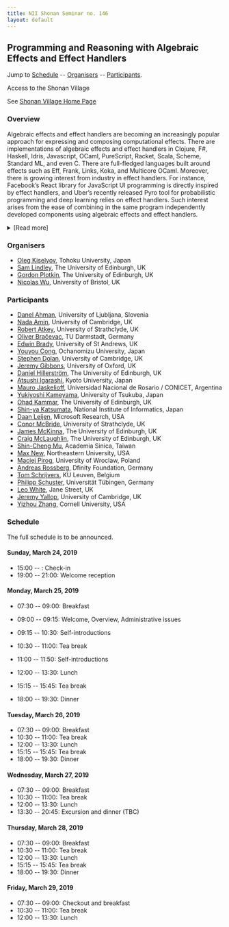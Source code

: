 ```yaml
---
title: NII Shonan Seminar no. 146
layout: default
---
```


## Programming and Reasoning with Algebraic Effects and Effect Handlers

Jump to [Schedule](#schedule) -- [Organisers](#organisers) -- [Participants](#participants).

Access to the Shonan Village

See [Shonan Village Home Page](https://www.shonan-village.co.jp/eng/access/)

### Overview

Algebraic effects and effect handlers are becoming an increasingly
popular approach for expressing and composing computational
effects. There are implementations of algebraic effects and effect
handlers in Clojure, F#, Haskell, Idris, Javascript, OCaml,
PureScript, Racket, Scala, Scheme, Standard ML, and even C. There are
full-fledged languages built around effects such as Eff, Frank, Links,
Koka, and Multicore OCaml. Moreover, there is growing interest from
industry in effect handlers. For instance, Facebook’s React library
for JavaScript UI programming is directly inspired by effect handlers,
and Uber’s recently released Pyro tool for probabilistic programming
and deep learning relies on effect handlers. Such interest arises from
the ease of combining in the same program independently developed
components using algebraic effects and effect handlers.

<details><summary class="collapsible">[Read more]</summary>
<p>
The increased adoption and use of algebraic effects and effect
handlers reveal and make pressing three main problems: reasoning,
performance, and typing. These problems may appear disparate, but we
believe there are in fact deep connections that bring them together.
</p>

<p>
<strong>Reasoning</strong>&nbsp;&nbsp; Algebraic effects are defined by a signature of operations
and an equational theory that describes how the operations interact,
providing direct support for reasoning. Effect handlers are modular
interpreters for algebraic effects, giving meaning to such
operations. Existing implementations of effect handlers dispense with
equations, largely because many open questions remain about how to
incorporate them into a programming language. A key question that this
meeting will seek to address is how to reintroduce equations and other
forms of reasoning back into the effect handlers picture. An important
consideration here is how to combine equational theories for several
interacting effects.
</p>

<p>
<strong>Performance</strong>&nbsp;&nbsp; The dominant implementation method, the free monad, is
notably slower than the direct execution of side-effects where
available. A range of approaches for improving performance are under
active investigation. These include direct stack manipulation, in the
case that continuations are used linearly, selective CPS translations,
and fusion transformations. The jury is still out on which techniques
work best in which situations.
</p>

<p>
<strong>Typing</strong>&nbsp;&nbsp; Programming in the large involves working with complex and
interacting systems. Effect type systems are a powerful means of
taming this complexity, in a way that is amenable for practical
programming. Several different effect type systems have been
introduced for algebraic effects and effect handlers. It is not clear
yet precisely what the tradeoffs are between the different
approaches. Many open questions remain over how best to support
features such as generative effects, and how to leverage effect type
systems to support reasoning and to improve performance.
</p>

<p>
Given the complexity of these problems and their importance, we
believe the face-to-face meeting of main community representatives
will promote their solution. We identify five specific application
areas to be discussed at the meeting in the context of the three main
problem areas:

<ul>
  <li>Effect handlers for concurrent and distributed programming;</li>
  <li>Effect handlers for generative effects (ML references, renaming effects, scoped effects, modularity, runST, existentials);</li>
  <li>Effect handlers with behavioral types (parameterized monads, graded monads, type state, session types, answer type modification, dependent types);</li>
  <li>Effect handlers and resource management;</li>
  <li>Effect handlers for probabilistic programming.</li>
</ul>

To promote mutual understanding, we plan for the workshop to have
substantial time available for discussion. Our hope is to emphasize
tutorials, brainstorming, and working-group sessions, rather than mere
conference-like presentations.
</p>

<p>
The field of effect handlers is thriving, and we believe that Shonan
would be an ideal setting to bring researchers interested in the topic
together. A previous meeting held at <a href="https://www.dagstuhl.de/en/program/calendar/semhp/?semnr=18172">Dagstuhl in March 2016, entitled
"<i>From Theory to Practice of Algebraic Effects and Handlers</i>"</a> had more
people willing to participate than it was possible to
accommodate. Since then, the field has grown, and so we anticipate
that there will be an abundance of interest in attending this meeting.
</p>
</details>

### Organisers

- [Oleg Kiselyov](http://okmij.org/ftp/), Tohoku University, Japan
- [Sam Lindley](http://homepages.inf.ed.ac.uk/slindley), The University of Edinburgh, UK
- [Gordon Plotkin](http://homepages.inf.ed.ac.uk/gdp/), The University of Edinburgh, UK
- [Nicolas Wu](http://zenzike.com/), University of Bristol, UK


### Participants

- [Danel Ahman](https://danelahman.github.io/), University of Ljubljana, Slovenia
- [Nada Amin](http://namin.org/), University of Cambridge, UK
- [Robert Atkey](https://bentnib.org/), University of Strathclyde, UK
- [Oliver Bračevac](https://www.stg.tu-darmstadt.de/staff/oliver_bracevac_menu/oliver_bracevac.en.jsp), TU Darmstadt, Germany
- [Edwin Brady](https://edwinb.wordpress.com/), University of St Andrews, UK
- [Youyou Cong](https://sites.google.com/site/youyoucong212/), Ochanomizu University, Japan
- [Stephen Dolan](http://stedolan.net/), University of Cambridge, UK
- [Jeremy Gibbons](http://www.cs.ox.ac.uk/jeremy.gibbons/), University of Oxford, UK
- [Daniel Hillerström](https://dhil.net/research), The University of Edinburgh, UK
- [Atsushi Igarashi](https://www.fos.kuis.kyoto-u.ac.jp/~igarashi/index.html.en), Kyoto University, Japan
- [Mauro Jaskelioff](https://www.fceia.unr.edu.ar/~mauro/), Universidad Nacional de Rosario / CONICET, Argentina
- [Yukiyoshi Kameyama](http://www.cs.tsukuba.ac.jp/~kam/), University of Tsukuba, Japan
- [Ohad Kammar](http://www.denotational.co.uk/), The University of Edinburgh, UK
- [Shin-ya Katsumata](http://group-mmm.org/~s-katsumata/index-e.html), National Institute of Informatics, Japan
- [Daan Leijen](https://www.microsoft.com/en-us/research/people/daan/), Microsoft Research, USA
- [Conor McBride](https://personal.cis.strath.ac.uk/conor.mcbride/), University of Strathclyde, UK
- [James McKinna](http://homepages.inf.ed.ac.uk/jmckinna/), The University of Edinburgh, UK
- [Craig McLaughlin](http://homepages.inf.ed.ac.uk/s1544843/), The University of Edinburgh, UK
- [Shin-Cheng Mu](https://www.iis.sinica.edu.tw/pages/scm/), Academia Sinica, Taiwan
- [Max New](https://maxsnew.github.io/), Northeastern University, USA
- [Maciej Pirog](http://www.ii.uni.wroc.pl/~mpirog/), University of Wroclaw, Poland
- [Andreas Rossberg](https://people.mpi-sws.org/~rossberg/), Dfinity Foundation, Germany
- [Tom Schrijvers](https://people.cs.kuleuven.be/~tom.schrijvers/), KU Leuven, Belgium
- [Philipp Schuster](http://ps.informatik.uni-tuebingen.de/team/schuster/), Universität Tübingen, Germany
- [Leo White](http://www.lpw25.net/), Jane Street, UK
- [Jeremy Yallop](https://www.cl.cam.ac.uk/~jdy22/), University of Cambridge, UK
- [Yizhou Zhang](http://www.cs.cornell.edu/~yizhou/), Cornell University, USA


### Schedule

The full schedule is to be announced.

#### Sunday, March 24, 2019

- 15:00 -- : Check-in
- 19:00 -- 21:00: Welcome reception

#### Monday, March 25, 2019

- 07:30 -- 09:00: Breakfast
- 09:00 -- 09:15: Welcome, Overview, Administrative issues
- 09:15 -- 10:30: Self-introductions
- 10:30 -- 11:00: Tea break
- 11:00 -- 11:50: Self-introductions
- 12:00 -- 13:30: Lunch

- 15:15 -- 15:45: Tea break
- 18:00 -- 19:30: Dinner

#### Tuesday, March 26, 2019

- 07:30 -- 09:00: Breakfast
- 10:30 -- 11:00: Tea break
- 12:00 -- 13:30: Lunch
- 15:15 -- 15:45: Tea break
- 18:00 -- 19:30: Dinner

#### Wednesday, March 27, 2019

- 07:30 -- 09:00: Breakfast
- 10:30 -- 11:00: Tea break
- 12:00 -- 13:30: Lunch
- 13:30 -- 20:45: Excursion and dinner (TBC)

#### Thursday, March 28, 2019

- 07:30 -- 09:00: Breakfast
- 10:30 -- 11:00: Tea break
- 12:00 -- 13:30: Lunch
- 15:15 -- 15:45: Tea break
- 18:00 -- 19:30: Dinner

#### Friday, March 29, 2019

- 07:30 -- 09:00: Checkout and breakfast
- 10:30 -- 11:00: Tea break
- 12:00 -- 13:30: Lunch
